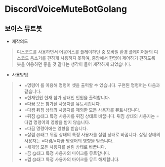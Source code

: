 # DiscordVoiceMuteBotGolang
## 보이스 뮤트봇
- 제작의도
> 디스코드를 사용하면서 어몽어스를 플레이하던 중
모바일 환경 플레이어들의 디스코드 음소거를 편하게 사용하지 못하여,
중앙에서 한명이 제어하기 편하도록 봇을 이용하면
좋을 것 같다는 생각이 들어 제작하게 되었습니다.
- 사용방법
> * =명령어 를 이용해 명령어 셋을 출력할 수 있습니다.
> 구현된 명령어는 다음과 같습니다.
> * =현재인원
> 현재 참가 상태인 인원을 출력합니다.
> * =다끔
> 모든 참가된 사용자를 뮤트시킵니다.
> * =다켬
> 뒤짐 상태의 사용자를 제외한 모든 사용자를 뮤트시킵니다.
> * =뒤짐 @태그
> 특정 사용자를 뒤짐 상태로 바꿉니다.
> 뒤짐 상태의 사용자는 =다켬 명령어의 영향을 받지 않습니다.
> * =다끔 명령어에는 영향을 받습니다.
> * =살림 @태그
> 뒤짐 상태의 특정 사용자를 살림 상태로 바꿉니다.
> 살림 상태의 사용자는 =다켬/=다끔 명령어의 영향을 받습니다..
> * =새게임
> 모든 사용자를 살림 상태로 바꿉니다.
> * =끔 @태그
> 특정 사용자의 마이크를 뮤트합니다.
> * =켬 @태그
> 특정 사용자의 마이크를 뮤트 해제합니다.
